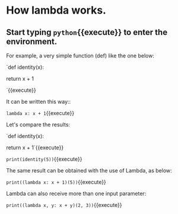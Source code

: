 
# How lambda works.

  ## Start typing `python`{{execute}} to enter the environment.


For example, a very simple function (def) like the one below:



`def identity(x):

return x + 1

`{{execute}}



It can be written this way::



`lambda x: x + 1`{{execute}}



Let's compare the results:



`def identity(x):

return x + 1`{{execute}}



`print(identity(5))`{{execute}}



The same result can be obtained with the use of Lambda, as below:



`print((lambda x: x + 1)(5))`{{execute}}



Lambda can also receive more than one input parameter:



`print((lambda x, y: x + y)(2, 3))`{{execute}}
